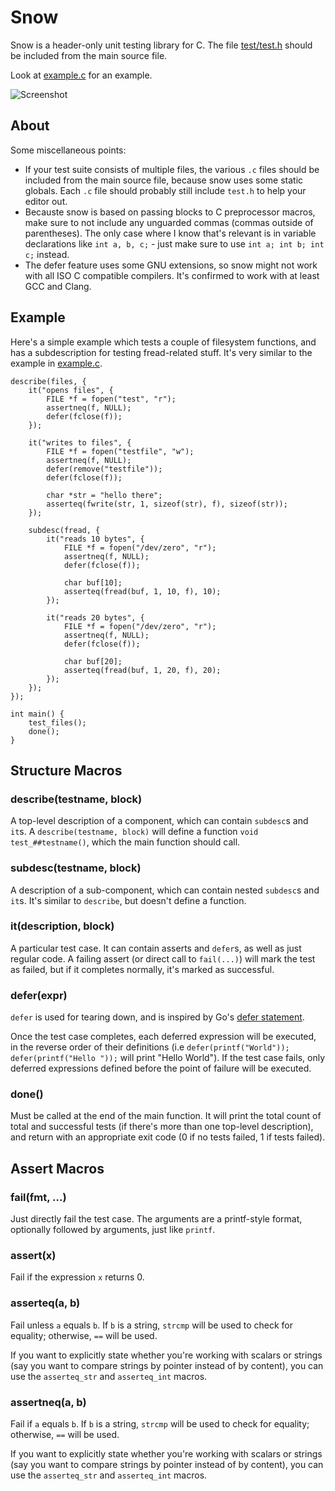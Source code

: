 # Snow

Snow is a header-only unit testing library for C. The file
[test/test.h](https://github.com/mortie/snow/blob/master/test/test.h) should
be included from the main source file.

Look at [example.c](https://github.com/mortie/snow/blob/master/example.c) for an example.

![Screenshot](https://raw.githubusercontent.com/mortie/snow/master/img/screenshot.png)

## About

Some miscellaneous points:

* If your test suite consists of multiple files, the various `.c` files should
  be included from the main source file, because snow uses some static
  globals. Each `.c` file should probably still include `test.h` to help your
  editor out.
* Becauste snow is based on passing blocks to C preprocessor macros, make
  sure to not include any unguarded commas (commas outside of parentheses). The
  only case where I know that's relevant is in variable declarations like
  `int a, b, c;` - just make sure to use `int a; int b; int c;` instead.
* The defer feature uses some GNU extensions, so snow might not work with all
  ISO C compatible compilers. It's confirmed to work with at least GCC and
  Clang.

## Example

Here's a simple example which tests a couple of filesystem functions, and has a
subdescription for testing fread-related stuff. It's very similar to the
example in [example.c](https://github.com/mortie/snow/blob/master/example.c).

	describe(files, {
		it("opens files", {
			FILE *f = fopen("test", "r");
			assertneq(f, NULL);
			defer(fclose(f));
		});

		it("writes to files", {
			FILE *f = fopen("testfile", "w");
			assertneq(f, NULL);
			defer(remove("testfile"));
			defer(fclose(f));

			char *str = "hello there";
			asserteq(fwrite(str, 1, sizeof(str), f), sizeof(str));
		});

		subdesc(fread, {
			it("reads 10 bytes", {
				FILE *f = fopen("/dev/zero", "r");
				assertneq(f, NULL);
				defer(fclose(f));

				char buf[10];
				asserteq(fread(buf, 1, 10, f), 10);
			});

			it("reads 20 bytes", {
				FILE *f = fopen("/dev/zero", "r");
				assertneq(f, NULL);
				defer(fclose(f));

				char buf[20];
				asserteq(fread(buf, 1, 20, f), 20);
			});
		});
	});

	int main() {
		test_files();
		done();
	}

## Structure Macros

### describe(testname, block)

A top-level description of a component, which can contain `subdesc`s and `it`s.
A `describe(testname, block)` will define a function `void test_##testname()`,
which the main function should call.

### subdesc(testname, block)

A description of a sub-component, which can contain nested `subdesc`s and
`it`s. It's similar to `describe`, but doesn't define a function.

### it(description, block)

A particular test case. It can contain asserts and `defer`s, as well as just
regular code. A failing assert (or direct call to `fail(...)`) will mark the
test as failed, but if it completes normally, it's marked as successful.

### defer(expr)

`defer` is used for tearing down, and is inspired by Go's [defer
statement](https://gobyexample.com/defer).

Once the test case completes, each deferred expression will be executed, in the
reverse order of their definitions (i.e `defer(printf("World"));
defer(printf("Hello "));` will print "Hello World"). If the test case fails,
only deferred expressions defined before the point of failure will be executed.

### done()

Must be called at the end of the main function. It will print the total count
of total and successful tests (if there's more than one top-level description),
and return with an appropriate exit code (0 if no tests failed, 1 if tests
failed).

## Assert Macros

### fail(fmt, ...)

Just directly fail the test case. The arguments are a printf-style format,
optionally followed by arguments, just like `printf`.

### assert(x)

Fail if the expression `x` returns 0.

### asserteq(a, b)

Fail unless `a` equals `b`. If `b` is a string, `strcmp` will be used to check
for equality; otherwise, `==` will be used.

If you want to explicitly state whether you're working with scalars or
strings (say you want to compare strings by pointer instead of by content), you
can use the `asserteq_str` and `asserteq_int` macros.

### assertneq(a, b)

Fail if `a` equals `b`. If `b` is a string, `strcmp` will be used to check
for equality; otherwise, `==` will be used.

If you want to explicitly state whether you're working with scalars or
strings (say you want to compare strings by pointer instead of by content), you
can use the `asserteq_str` and `asserteq_int` macros.

